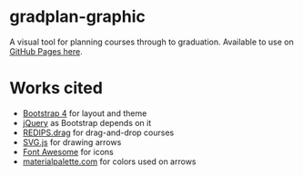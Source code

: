 # gradplan-graphic
A visual tool for planning courses through to graduation. Available to use on [GitHub Pages here](https://eecs448-locked-in-coders.github.io/gradplan-graphic/).

# Works cited
- [Bootstrap 4](https://getbootstrap.com/) for layout and theme
- [jQuery](https://jquery.com/) as Bootstrap depends on it
- [REDIPS.drag](https://www.redips.net/) for drag-and-drop courses
- [SVG.js](https://svgjs.com/) for drawing arrows
- [Font Awesome](https://fontawesome.com/) for icons
- [materialpalette.com](https://www.materialpalette.com/) for colors used on arrows